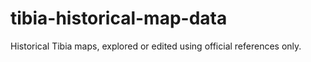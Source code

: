 # tibia-historical-map-data

Historical Tibia maps, explored or edited using official references only.
